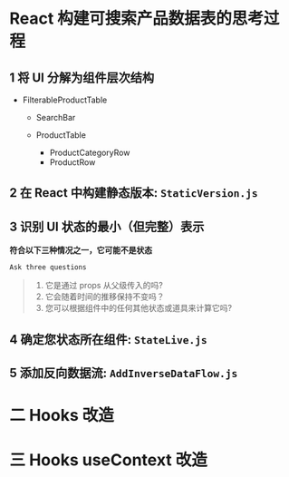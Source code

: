 # **React 构建可搜索产品数据表的思考过程**

## 1 将 UI 分解为组件层次结构

* FilterableProductTable

  * SearchBar
  * ProductTable

    * ProductCategoryRow
    * ProductRow

## 2 在 React 中构建静态版本: ``StaticVersion.js``

## 3 识别 UI 状态的最小（但完整）表示

**符合以下三种情况之一，它可能不是状态**

``Ask three questions``
>1. 它是通过 props 从父级传入的吗?
>2. 它会随着时间的推移保持不变吗？
>3. 您可以根据组件中的任何其他状态或道具来计算它吗?

## 4 确定您状态所在组件: ``StateLive.js``

## 5 添加反向数据流: ``AddInverseDataFlow.js``


# 二 Hooks 改造
# 三 Hooks useContext 改造


